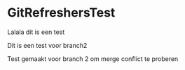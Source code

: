 # GitRefreshersTest


Lalala dit is een test

Dit is een test voor branch2

Test gemaakt voor branch 2 om merge conflict te proberen